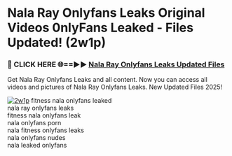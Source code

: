# Nala Ray Onlyfans Leaks Original Videos 0nlyFans Leaked - Files Updated! (2w1p)

<h3>🔴 CLICK HERE 🌐==►► <a href="https://hetstrat.blog/NMqPAm" rel="nofollow">Nala Ray Onlyfans Leaks Updated Files</a></h3>

Get Nala Ray Onlyfans Leaks and all content. Now you can access all videos and pictures of Nala Ray Onlyfans Leaks. New Updated Files 2025!

[![2w1p](https://i.imgur.com/K7sEzmb.gif)](https://hetstrat.blog/NMqPAm)
fitness nala onlyfans leaked<br>
nala ray onlyfans leaks<br>
fitness nala onlyfans leak<br>
nala onlyfans porn<br>
nala fitness onlyfans leaks<br>
nala onlyfans nudes<br>
nala leaked onlyfans